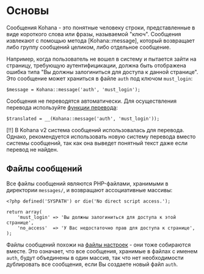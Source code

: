 # Основы

Сообщения Kohana - это понятные человеку строки, представленные в виде короткого слова или фразы, называемой "ключ". Сообщения извлекают с помощью метода [Kohana::message], который возвращает либо группу сообщений целиком, либо отдельное сообщение.

Например, когда пользователь не вошел в систему и пытается зайти на страницу, требующую аутентифицикации, должна быть отображена ошибка типа "Вы должны залогиниться для доступа к данной странице". Это сообщение может храниться в файле `auth` под ключом `must_login`:

    $message = Kohana::message('auth', 'must_login');

Сообщения не переводятся автоматически. Для осуществления перевода используйте [функции перевода](using.translation):

    $translated = __(Kohana::message('auth', 'must_login'));

[!!] В Kohana v2 система сообщений использовалась для перевода. Однако, рекомендуется использовать новую систему перевода вместо системы сообщений, так как она выведет понятный текст даже если перевод не найден.

## Файлы сообщений

Все файлы сообщений являются PHP-файлами, хранимыми в директории `messages/`, и возвращают ассоциативные массивы:

    <?php defined('SYSPATH') or die('No direct script access.');

    return array(
        'must_login' => 'Вы должны залогиниться для доступа к этой странице',
        'no_access'  => 'У Вас недостаточно прав для доступа к странице',
    );

Файлы сообщений похожи на [файлы настроек](using.configuration#config-files) - они тоже собираются вместе. Это означает, что все сообщения, хранимые в файлах с именем `auth`, будут объединены в один массив, так что нет необходимости дублировать все сообщения, если Вы создаете новый файл `auth`.
